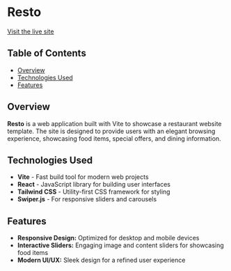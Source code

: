 # Resto

[Visit the live site](https://resto-five-lovat.vercel.app/)

## Table of Contents

- [Overview](#overview)
- [Technologies Used](#technologies-used)
- [Features](#features)

## Overview

**Resto** is a web application built with Vite to showcase a restaurant website template. The site is designed to provide users with an elegant browsing experience, showcasing food items, special offers, and dining information.

## Technologies Used

- **Vite** - Fast build tool for modern web projects
- **React** - JavaScript library for building user interfaces
- **Tailwind CSS** - Utility-first CSS framework for styling
- **Swiper.js** - For responsive sliders and carousels

## Features

- **Responsive Design:** Optimized for desktop and mobile devices
- **Interactive Sliders:** Engaging image and content sliders for showcasing food items
- **Modern UI/UX:** Sleek design for a refined user experience
